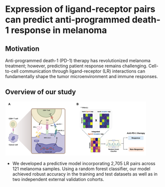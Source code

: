 # Expression of ligand-receptor pairs can predict anti-programmed death-1 response in melanoma 
## Motivation
Anti-programmed death-1 (PD-1) therapy has revolutionized melanoma treatment; however, predicting patient response remains challenging. Cell-to-cell communication through ligand-receptor (LR) interactions can fundamentally shape the tumor microenvironment and immune responses. 
## Overview of our study
<img src="Images/Fig1_overview.png" width="90%" height="50%"></img><br/>
* We developed a predictive model incorporating 2,705 LR pairs across 121 melanoma samples. Using a random forest classifier, our model achieved robust accuracy in the training and test datasets as well as in two independent external validation cohorts.
